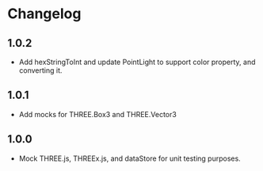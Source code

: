 # Changelog

## 1.0.2
- Add hexStringToInt and update PointLight to support color property, and converting it.

## 1.0.1
- Add mocks for THREE.Box3 and THREE.Vector3

## 1.0.0
- Mock THREE.js, THREEx.js, and dataStore for unit testing purposes.
